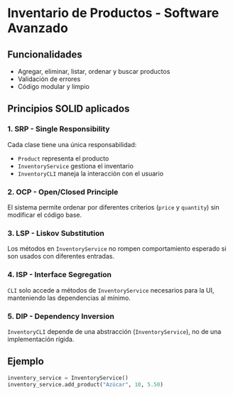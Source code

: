 # Inventario de Productos - Software Avanzado

## Funcionalidades
- Agregar, eliminar, listar, ordenar y buscar productos
- Validación de errores
- Código modular y limpio

## Principios SOLID aplicados

### 1. SRP - Single Responsibility
Cada clase tiene una única responsabilidad:
- `Product` representa el producto
- `InventoryService` gestiona el inventario
- `InventoryCLI` maneja la interacción con el usuario

### 2. OCP - Open/Closed Principle
El sistema permite ordenar por diferentes criterios (`price` y `quantity`) sin modificar el código base.

### 3. LSP - Liskov Substitution
Los métodos en `InventoryService` no rompen comportamiento esperado si son usados con diferentes entradas.

### 4. ISP - Interface Segregation
`CLI` solo accede a métodos de `InventoryService` necesarios para la UI, manteniendo las dependencias al mínimo.

### 5. DIP - Dependency Inversion
`InventoryCLI` depende de una abstracción (`InventoryService`), no de una implementación rígida.

## Ejemplo
```python
inventory_service = InventoryService()
inventory_service.add_product("Azúcar", 10, 5.50)
